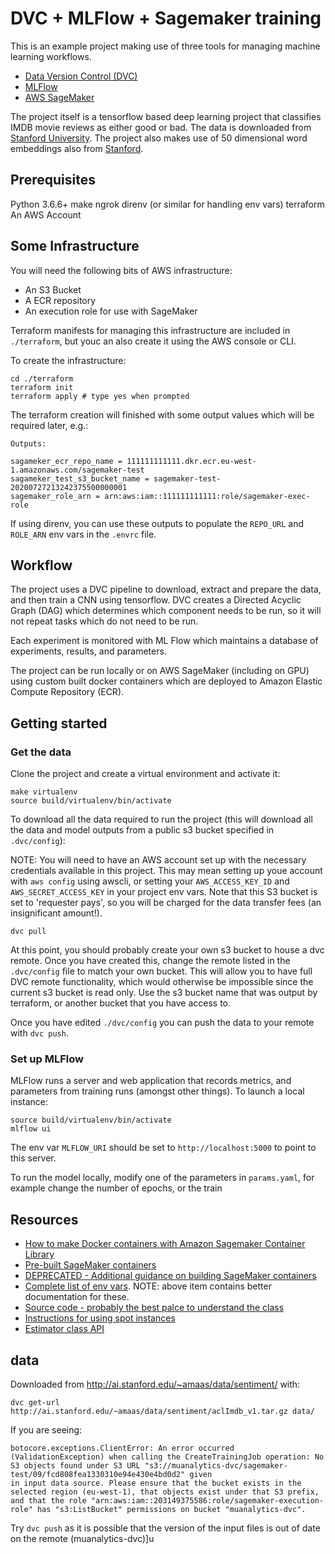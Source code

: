 # DVC + MLFlow + Sagemaker training

This is an example project making use of three tools for managing machine learning workflows.

* [Data Version Control (DVC)](https://dvc.org/)
* [MLFlow](https://mlflow.org/)
* [AWS SageMaker](https://aws.amazon.com/sagemaker/)

The project itself is a tensorflow based deep learning project that classifies IMDB movie reviews as either good or bad. The data is downloaded from [Stanford University](https://ai.stanford.edu/~amaas/data/sentiment/). The project also makes use of 50 dimensional word embeddings also from [Stanford](https://nlp.stanford.edu/projects/glove/).

## Prerequisites

Python 3.6.6+
make
ngrok
direnv (or similar for handling env vars)
terraform
An AWS Account

## Some Infrastructure

You will need the following bits of AWS infrastructure:

* An S3 Bucket
* A ECR repository
* An execution role for use with SageMaker

Terraform manifests for managing this infrastructure are included in `./terraform`, but youc an also create it using the AWS console or CLI.

To create the infrastructure:

```
cd ./terraform
terraform init
terraform apply # type yes when prompted
```

The terraform creation will finished with some output values which will be required later, e.g.:

```
Outputs:

sagameker_ecr_repo_name = 111111111111.dkr.ecr.eu-west-1.amazonaws.com/sagemaker-test
sagameker_test_s3_bucket_name = sagemaker-test-20200727213242375500000001
sagemaker_role_arn = arn:aws:iam::111111111111:role/sagemaker-exec-role
```

If using direnv, you can use these outputs to populate the `REPO_URL` and `ROLE_ARN` env vars in the `.envrc` file.

## Workflow

The project uses a DVC pipeline to download, extract and prepare the data, and then train a CNN using tensorflow. DVC creates a Directed Acyclic Graph (DAG) which determines which component needs to be run, so it will not repeat tasks which do not need to be run.

Each experiment is monitored with ML Flow which maintains a database of experiments, results, and parameters.

The project can be run locally or on AWS SageMaker (including on GPU) using custom built docker containers which are deployed to Amazon Elastic Compute Repository (ECR).

## Getting started

### Get the data

Clone the project and create a virtual environment and activate it:

```
make virtualenv
source build/virtualenv/bin/activate
```

To download all the data required to run the project (this will download all the data and model outputs from a public s3 bucket specified in `.dvc/config`):

NOTE: You will need to have an AWS account set up with the necessary credentials available in this project. This may mean setting up youe account with `aws config` using awscli, or setting your `AWS_ACCESS_KEY_ID` and `AWS_SECRET_ACCESS_KEY` in your project env vars. Note that this S3 bucket is set to 'requester pays', so you will be charged for the data transfer fees (an insignificant amount!).

```
dvc pull
```

At this point, you should probably create your own s3 bucket to house a dvc remote. Once you have created this, change the remote listed in the `.dvc/config` file to match your own bucket. This will allow you to have full DVC remote functionality, which would otherwise be impossible since the current s3 bucket is read only. Use the s3 bucket name that was output by terraform, or another bucket that you have access to.

Once you have edited `./dvc/config` you can push the data to your remote with `dvc push`.

### Set up MLFlow

MLFlow runs a server and web application that records metrics, and parameters from training runs (amongst other things). To launch a local instance:

```
source build/virtualenv/bin/activate
mlflow ui
```

The env var `MLFLOW_URI` should be set to `http://localhost:5000` to point to this server.

To run the model locally, modify one of the parameters in `params.yaml`, for example change the number of epochs, or the train




## Resources

* [How to make Docker containers with Amazon Sagemaker Container Library](https://docs.aws.amazon.com/sagemaker/latest/dg/amazon-sagemaker-containers.html)
* [Pre-built SageMaker containers](https://github.com/aws/deep-learning-containers)
* [DEPRECATED - Additional guidance on building SageMaker containers](https://github.com/aws/sagemaker-containers)
* [Complete list of env vars](https://github.com/aws/sagemaker-training-toolkit/blob/master/src/sagemaker_training/params.py). NOTE: above item contains better documentation for these.
* [Source code - probably the best palce to understand the class](https://github.com/aws/sagemaker-python-sdk/blob/1872483681a6647bdad126b8214fb6cc35e164fd/src/sagemaker/estimator.py#L1133)
* [Instructions for using spot instances](https://docs.aws.amazon.com/sagemaker/latest/dg/model-managed-spot-training.html)
* [Estimator class API](https://sagemaker.readthedocs.io/en/stable/api/training/estimators.html)


## data

Downloaded from http://ai.stanford.edu/~amaas/data/sentiment/ with:

```
dvc get-url http://ai.stanford.edu/~amaas/data/sentiment/aclImdb_v1.tar.gz data/
```

If you are seeing: 

```
botocore.exceptions.ClientError: An error occurred (ValidationException) when calling the CreateTrainingJob operation: No S3 objects found under S3 URL "s3://muanalytics-dvc/sagemaker-test/09/fcd808fea1330310e94e430e4bd0d2" given
in input data source. Please ensure that the bucket exists in the selected region (eu-west-1), that objects exist under that S3 prefix, and that the role "arn:aws:iam::203149375586:role/sagemaker-execution-role" has "s3:ListBucket" permissions on bucket "muanalytics-dvc".
```

Try `dvc push` as it is possible that the version of the input files is out of date on the remote (muanalytics-dvc)]u
